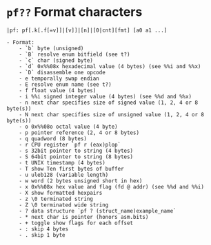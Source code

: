 <!-- TITLE: pf Format Characters -->

#  **`pf??`** Format characters


```text
|pf: pf[.k[.f[=v]]|[v]]|[n]|[0|cnt][fmt] [a0 a1 ...]
```

    - Format: 
        - `b` byte (unsigned)
        - `B` resolve enum bitfield (see t?)
        - `c` char (signed byte)
        - `d` 0x%%08x hexadecimal value (4 bytes) (see %%i and %%x)
        - `D` disassemble one opcode
        - e temporally swap endian
        - E resolve enum name (see t?)
        - f float value (4 bytes)
        - i %%i signed integer value (4 bytes) (see %%d and %%x)
        - n next char specifies size of signed value (1, 2, 4 or 8 byte(s))
        - N next char specifies size of unsigned value (1, 2, 4 or 8 byte(s))
        - o 0x%%08o octal value (4 byte)
        - p pointer reference (2, 4 or 8 bytes)
        - q quadword (8 bytes)
        - r CPU register `pf r (eax)plop`
        - s 32bit pointer to string (4 bytes)
        - S 64bit pointer to string (8 bytes)
        - t UNIX timestamp (4 bytes)
        - T show Ten first bytes of buffer
        - u uleb128 (variable length)
        - w word (2 bytes unsigned short in hex)
        - x 0x%%08x hex value and flag (fd @ addr) (see %%d and %%i)
        - X show formatted hexpairs
        - z \0 terminated string
        - Z \0 terminated wide string
        - ? data structure `pf ? (struct_name)example_name`
        - * next char is pointer (honors asm.bits)
        - + toggle show flags for each offset
        - : skip 4 bytes
        - . skip 1 byte